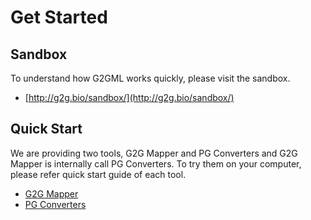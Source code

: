 # Get Started

## Sandbox

To understand how G2GML works quickly, please visit the sandbox.

* [http://g2g.bio/sandbox/](http://g2g.bio/sandbox/)

## Quick Start

We are providing two tools, G2G Mapper and PG Converters and G2G Mapper is internally call PG Converters. To try them on your computer, please refer quick start guide of each tool.

* [G2G Mapper](https://g2gml.readthedocs.io/en/latest/contents/g2g-mapper.html)
* [PG Converters](https://g2gml.readthedocs.io/en/latest/contents/pg-converters.html)
